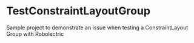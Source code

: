 # TestConstraintLayoutGroup

Sample project to demonstrate an issue when testing a ConstraintLayout Group with Robolectric